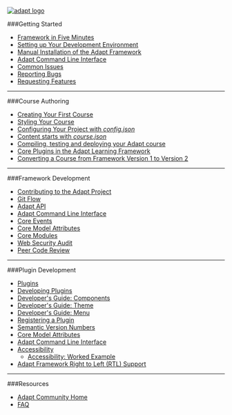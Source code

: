 <a href="https://github.com/adaptlearning/adapt_framework/wiki"><img src="https://github.com/adaptlearning/documentation/blob/master/04_wiki_assets/adapt_framework/adapt-logo_208x200.gif" alt="adapt logo"></a>

###Getting Started
* [Framework in Five Minutes](https://github.com/adaptlearning/adapt_framework/wiki/Framework-in-five-minutes)
* [Setting up Your Development Environment](https://github.com/adaptlearning/adapt_framework/wiki/Setting-up-your-development-environment)  
* [Manual Installation of the Adapt Framework](https://github.com/adaptlearning/adapt_framework/wiki/Manual-installation-of-the-Adapt-framework)
* [Adapt Command Line Interface](https://github.com/adaptlearning/adapt_framework/wiki/Adapt-Command-Line-Interface)
* [Common Issues](https://github.com/adaptlearning/adapt_framework/wiki/Common-Issues)
* [Reporting Bugs](https://github.com/adaptlearning/adapt_framework/wiki/Bugs-and-features#reporting-bugs)
* [Requesting Features](https://github.com/adaptlearning/adapt_framework/wiki/Bugs-and-features#features)

----------------

###Course Authoring
* [Creating Your First Course](https://github.com/adaptlearning/adapt_framework/wiki/Creating-your-first-course)
* [Styling Your Course](https://github.com/adaptlearning/adapt_framework/wiki/Styling-your-course)  
* [Configuring Your Project with *config.json*](https://github.com/adaptlearning/adapt_framework/wiki/Configure-your-project-with-config.json)  
* [Content starts with  *course.json*](https://github.com/adaptlearning/adapt_framework/wiki/Content-starts-with-course.json)
* [Compiling, testing and deploying your Adapt course](https://github.com/adaptlearning/adapt_framework/wiki/Compiling,-testing-and-deploying-your-Adapt-course)  
* [Core Plugins in the Adapt Learning Framework](https://github.com/adaptlearning/adapt_framework/wiki/Core-Plug-ins-in-the-Adapt-Learning-Framework)
* [Converting a Course from Framework Version 1 to Version 2](https://github.com/adaptlearning/adapt_framework/wiki/Converting-a-Course-from-Version-1-to-Version-2)

----------------

###Framework Development
* [Contributing to the Adapt Project](https://github.com/adaptlearning/adapt_framework/wiki/Contributing-to-the-Adapt-Project)
* [Git Flow](https://github.com/adaptlearning/adapt_framework/wiki/Git-flow)
* [Adapt API](https://github.com/adaptlearning/adapt_framework/wiki/Adapt-API)
* [Adapt Command Line Interface](https://github.com/adaptlearning/adapt_framework/wiki/Adapt-Command-Line-Interface)
* [Core Events](https://github.com/adaptlearning/adapt_framework/wiki/Core-Events)
* [Core Model Attributes](https://github.com/adaptlearning/adapt_framework/wiki/Core-model-attributes)
* [Core Modules](https://github.com/adaptlearning/adapt_framework/wiki/Core-modules)
* [Web Security Audit](https://github.com/adaptlearning/adapt_framework/wiki/Web-Security-Audit)
* [Peer Code Review](https://github.com/adaptlearning/adapt_framework/wiki/Peer-Code-Review)

----------------

###Plugin Development
* [Plugins](https://github.com/adaptlearning/adapt_framework/wiki/Plugins)
* [Developing Plugins](https://github.com/adaptlearning/adapt_framework/wiki/Developing-plugins)
* [Developer's Guide: Components](https://github.com/adaptlearning/adapt_framework/wiki/Developers-guide:-components)
* [Developer's Guide: Theme](https://github.com/adaptlearning/adapt_framework/wiki/Developers-Guide:-Theme)
* [Developer's Guide: Menu](https://github.com/adaptlearning/adapt_framework/wiki/Developers-Guide:-Menu)
* [Registering a Plugin](https://github.com/adaptlearning/adapt_framework/wiki/Registering-a-plugin)
* [Semantic Version Numbers](https://github.com/adaptlearning/adapt_framework/wiki/Semantic-Version-numbers)
* [Core Model Attributes](https://github.com/adaptlearning/adapt_framework/wiki/Core-model-attributes)
* [Adapt Command Line Interface](https://github.com/adaptlearning/adapt_framework/wiki/Adapt-Command-Line-Interface)
* [Accessibility](https://github.com/adaptlearning/adapt_framework/wiki/Accessibility)
    * [Accessibility: Worked Example](https://github.com/adaptlearning/adapt_framework/wiki/Accessibility:-worked-example)
* [Adapt Framework Right to Left (RTL) Support](https://github.com/adaptlearning/adapt_framework/wiki/Adapt-Framework-Right-to-Left-\(RTL\)-support)  

----------------

###Resources
* [Adapt Community Home](https://community.adaptlearning.org/)
* [FAQ](https://github.com/adaptlearning/adapt_authoring/wiki/FAQ)  